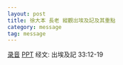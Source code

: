 ```yaml
---
layout: post
title: 徐大本 長老 縱觀岀埃及記及其重點
category: message
tag: message
---
```


[录音](https://drive.google.com/open?id=1XFJ3YmstRNBUOBDHMhw3Yiqqa6D8RGcX) [PPT](https://drive.google.com/open?id=1aoF5XDqyeHGqQ4V1e7g4fU50kF35japf) 经文: 出埃及記 33:12-19
